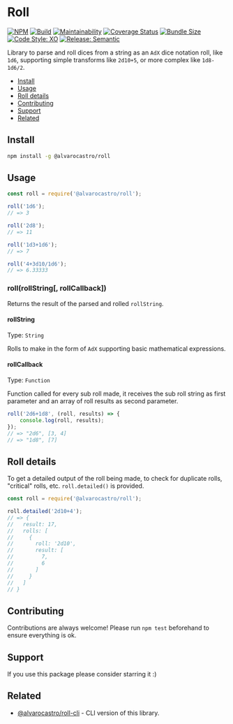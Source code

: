 # Roll

[![NPM](https://img.shields.io/npm/v/@alvarocastro/roll)](https://www.npmjs.com/package/@alvarocastro/roll)
[![Build](https://img.shields.io/github/workflow/status/alvarocastro/roll/build)](https://github.com/alvarocastro/roll/actions?query=workflow%3Abuild)
[![Maintainability](https://img.shields.io/codeclimate/maintainability/alvarocastro/roll)](https://codeclimate.com/github/alvarocastro/roll/maintainability)
[![Coverage Status](https://img.shields.io/coveralls/github/alvarocastro/roll)](https://coveralls.io/github/alvarocastro/roll?branch=master)
[![Bundle Size](https://img.shields.io/bundlephobia/min/@alvarocastro/roll)](https://bundlephobia.com/result?p=@alvarocastro/roll)
[![Code Style: XO](https://img.shields.io/badge/code_style-XO-5ed9c7.svg)](https://github.com/xojs/xo)
[![Release: Semantic](https://img.shields.io/badge/%F0%9F%93%A6%F0%9F%9A%80-semantic--release-e10079.svg)](https://github.com/semantic-release/semantic-release)

Library to parse and roll dices from a string as an `AdX` dice notation roll, like `1d6`, supporting simple transforms like `2d10+5`, or more complex like `1d8-1d6/2`.

- [Install](#install)
- [Usage](#usage)
- [Roll details](#roll-details)
- [Contributing](#contributing)
- [Support](#support)
- [Related](#related)

## Install

```bash
npm install -g @alvarocastro/roll
```

## Usage

```js
const roll = require('@alvarocastro/roll');

roll('1d6');
// => 3

roll('2d8');
// => 11

roll('1d3+1d6');
// => 7

roll('4+3d10/1d6');
// => 6.33333
```

### roll(rollString[, rollCallback])

Returns the result of the parsed and rolled `rollString`.

#### rollString

Type: `String`

Rolls to make in the form of `AdX` supporting basic mathematical expressions.

#### rollCallback

Type: `Function`

Function called for every sub roll made, it receives the sub roll string as first parameter and an array of roll results as second parameter.

```js
roll('2d6+1d8', (roll, results) => {
	console.log(roll, results);
});
// => "2d6", [3, 4]
// => "1d8", [7]
```

## Roll details

To get a detailed output of the roll being made, to check for duplicate rolls, "critical" rolls, etc. `roll.detailed()` is provided.

```js
const roll = require('@alvarocastro/roll');

roll.detailed('2d10+4');
// => {
//   result: 17,
//   rolls: [
//     {
//       roll: '2d10',
//       result: [
//         7,
//         6
//       ]
//     }
//   ]
// }
```

## Contributing

Contributions are always welcome! Please run `npm test` beforehand to ensure everything is ok.

## Support

If you use this package please consider starring it :)

## Related

* [@alvarocastro/roll-cli](https://github.com/alvarocastro/roll-cli) - CLI version of this library.
